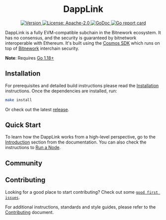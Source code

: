 <!--
parent:
  order: false
-->

<div align="center">
  <h1> DappLink </h1>
</div>

<div align="center">
  <a href="https://github.com/eniac-x-labs/dapplink/releases/latest">
    <img alt="Version" src="https://img.shields.io/github/tag/eniac-x-labs/dapplink.svg" />
  </a>
  <a href="https://github.com/eniac-x-labs/dapplink/blob/main/LICENSE">
    <img alt="License: Apache-2.0" src="https://img.shields.io/github/license/eniac-x-labs/dapplink.svg" />
  </a>
  <a href="https://pkg.go.dev/github.com/eniac-x-labs/dapplink">
    <img alt="GoDoc" src="https://godoc.org/github.com/eniac-x-labs/dapplink?status.svg" />
  </a>
  <a href="https://goreportcard.com/report/github.com/eniac-x-labs/dapplink">
    <img alt="Go report card" src="https://goreportcard.com/badge/github.com/eniac-x-labs/dapplink"/>
  </a>
</div>

DappLink is a fully EVM-compatible subchain in the Bitnework ecosystem. It has no consensus, and the security is guaranteed by bitnetwork
interoperable with Ethereum. It's built using the [Cosmos SDK](https://github.com/cosmos/cosmos-sdk/) which runs on top of [Bitnework](https://github.com/eniac-x-labs/bitnetwork) interchain security.

**Note**: Requires [Go 1.18+](https://golang.org/dl/)

## Installation

For prerequisites and detailed build instructions please read the [Installation](https://github.com/eniac-x-labs/dapplink/) instructions. Once the dependencies are installed, run:

```bash
make install
```

Or check out the latest [release](https://github.com/eniac-x-labs/dapplink).

## Quick Start

To learn how the DappLink works from a high-level perspective, go to the [Introduction](https://github.com/eniac-x-labs/dapplink/) section from the documentation. You can also check the instructions to [Run a Node](https://github.com/eniac-x-labs/dapplink/).

## Community


## Contributing

Looking for a good place to start contributing? Check out some [`good first issues`](https://github.com/eniac-x-labs/dapplink/issues?q=is%3Aopen+is%3Aissue+label%3A%22good+first+issue%22).

For additional instructions, standards and style guides, please refer to the [Contributing](./CONTRIBUTING.md) document.
